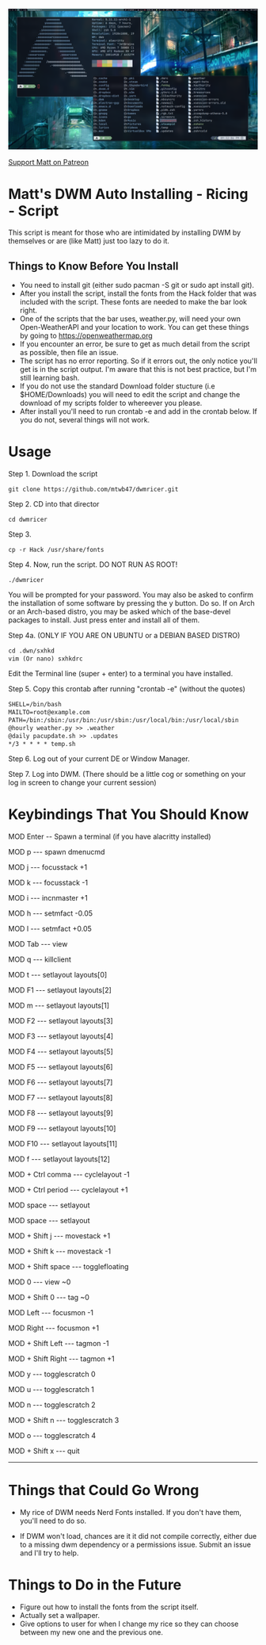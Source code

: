 ![](image.png)

[Support Matt on Patreon](https://patreon.com/thelinuxcast)

# Matt's DWM Auto Installing - Ricing - Script

This script is meant for those who are intimidated by installing DWM by themselves or are (like Matt) just too lazy to do it.

## Things to Know Before You Install
* You need to install git (either sudo pacman -S git or sudo apt install git).
* After you install the script, install the fonts from the Hack folder that was included with the script. These fonts are needed to make the bar look right.
* One of the scripts that the bar uses, weather.py, will need your own Open-WeatherAPI and your location to work. You can get these things by going to https://openweathermap.org
* If you encounter an error, be sure to get as much detail from the script as possible, then file an issue.
* The script has no error reporting. So if it errors out, the only notice you'll get is in the script output. I'm aware that this is not best practice, but I'm still learning bash.
* If you do not use the standard Download folder stucture (i.e $HOME/Downloads) you will need to edit the script and change the download of my scripts folder to whereever you please. 
* After install you'll need to run crontab -e and add in the crontab below. If you do not, several things will not work.

# Usage

Step 1. Download the script

	git clone https://github.com/mtwb47/dwmricer.git

Step 2. CD into that director

	cd dwmricer

Step 3.
	
	cp -r Hack /usr/share/fonts

Step 4.  Now, run the script. DO NOT RUN AS ROOT!

	./dwmricer

You will be prompted for your password. You may also be asked to confirm the installation of some software by pressing the y button. Do so. If on Arch or an Arch-based distro, you may be asked which of the base-devel packages to install. Just press enter and install all of them. 

Step 4a. (ONLY IF YOU ARE ON UBUNTU or a DEBIAN BASED DISTRO)
	
	cd .dwn/sxhkd
	vim (Or nano) sxhkdrc
Edit the Terminal line (super + enter) to a terminal you have installed.

Step 5. Copy this crontab after running "crontab -e" (without the quotes)

	SHELL=/bin/bash
	MAILTO=root@example.com
	PATH=/bin:/sbin:/usr/bin:/usr/sbin:/usr/local/bin:/usr/local/sbin
	@hourly weather.py >> .weather
	@daily pacupdate.sh >> .updates
	*/3 * * * * temp.sh

Step 6. Log out of your current DE or Window Manager.

Step 7. Log into DWM. (There should be a little cog or something on your log in screen to change your current session)


# Keybindings That You Should Know
MOD Enter -- Spawn a terminal (if you have alacritty installed)

MOD p --- spawn dmenucmd

MOD j --- focusstack +1

MOD k --- focusstack -1

MOD i --- incnmaster +1

MOD h --- setmfact -0.05

MOD l --- setmfact +0.05

MOD Tab --- view

MOD q --- killclient

MOD t --- setlayout layouts[0]

MOD F1 --- setlayout layouts[2]

MOD m --- setlayout layouts[1]

MOD F2 --- setlayout layouts[3]

MOD F3 --- setlayout layouts[4]

MOD F4 --- setlayout layouts[5]

MOD F5 --- setlayout layouts[6]

MOD F6 --- setlayout layouts[7]

MOD F7 --- setlayout layouts[8]

MOD F8 --- setlayout layouts[9]

MOD F9 --- setlayout layouts[10]

MOD F10 --- setlayout layouts[11]

MOD f --- setlayout layouts[12]

MOD + Ctrl comma --- cyclelayout -1

MOD + Ctrl period --- cyclelayout +1

MOD space --- setlayout

MOD space --- setlayout

MOD + Shift j --- movestack +1

MOD + Shift k --- movestack -1

MOD + Shift space --- togglefloating

MOD 0 --- view ~0

MOD + Shift 0 --- tag ~0

MOD Left --- focusmon -1

MOD Right --- focusmon +1

MOD + Shift Left --- tagmon -1

MOD + Shift Right --- tagmon +1

MOD y --- togglescratch 0

MOD u --- togglescratch 1

MOD n --- togglescratch 2

MOD + Shift n --- togglescratch 3

MOD o --- togglescratch 4

MOD + Shift x --- quit

---------------------

# Things that Could Go Wrong

* My rice of DWM needs Nerd Fonts installed. If you don't have them, you'll need to do so.

* If DWM won't load, chances are it it did not compile correctly, either due to a missing dwm dependency or a permissions issue. Submit an issue and I'll try to help.

# Things to Do in the Future
* Figure out how to install the fonts from the script itself.
* Actually set a wallpaper.
* Give options to user for when I change my rice so they can choose between my new one and the previous one. 
